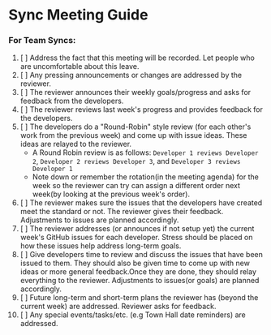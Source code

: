 # Sync Meeting Guide

### For Team Syncs:

1. [ ] Address the fact that this meeting will be recorded. Let people who are uncomfortable about this leave.
2. [ ] Any pressing announcements or changes are addressed by the reviewer.
3. [ ] The reviewer announces their weekly goals/progress and asks for feedback from the developers.
4. [ ] The reviewer reviews last week's progress and provides feedback for the developers.
5. [ ] The developers do a "Round-Robin" style review \(for each other's work from the previous week\) and come up with issue ideas. These ideas are relayed to the reviewer.
   * A Round Robin review is as follows:  `Developer 1 reviews Developer 2`, `Developer 2 reviews Developer 3`, and `Developer 3 reviews Developer 1`
   *  Note down or remember the rotation\(in the meeting agenda\) for the week so the reviewer can try can assign a different order next week\(by looking at the previous week's order\).
6. [ ] The reviewer makes sure the issues that the developers have created meet the standard or not. The reviewer gives their feedback. Adjustments to issues  are planned accordingly.
7. [ ] The reviewer addresses \(or announces if not setup yet\) the current week's GitHub issues for each developer. Stress should be placed on how these issues help address long-term goals. 
8. [ ] Give developers time to review and discuss the issues that have been issued to them. They should also be given time to come up with new ideas or more general feedback.Once they are done, they should relay everything to the reviewer. Adjustments to issues\(or goals\) are planned accordingly.
9. [ ] Future long-term and short-term plans the reviewer has \(beyond the current week\) are addressed. Reviewer asks for feedback.
10. [ ] Any special events/tasks/etc. \(e.g Town Hall date reminders\) are addressed.
